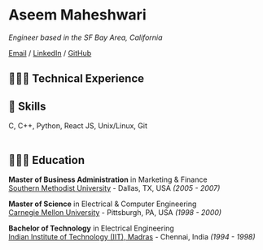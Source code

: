 # Aseem Maheshwari

_Engineer based in the SF Bay Area, California_ <br>

[Email](mailto:aseemm@gmail.com) / [LinkedIn](https://www.linkedin.com/in/aseemm/) / [GitHub](https://github.com/aseemm/)

## 👩🏼‍💻 Technical Experience

## 💬 Skills

C, C++, Python, React JS, Unix/Linux, Git
<br><br>

## 👩🏼‍🎓 Education

**Master of Business Administration** in Marketing & Finance<br>
[Southern Methodist University](https://www.smu.edu/) - Dallas, TX, USA _(2005 - 2007)_

**Master of Science** in Electrical & Computer Engineering<br>
[Carnegie Mellon University](https://www.cmu.edu/) - Pittsburgh, PA, USA _(1998 - 2000)_

**Bachelor of Technology** in Electrical Engineering<br>
[Indian Institute of Technology (IIT), Madras](https://www.iitm.ac.in/) - Chennai, India _(1994 - 1998)_

